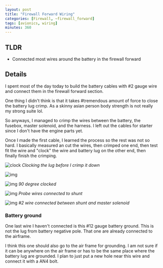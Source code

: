 ```yaml
---
layout: post
title: "Firewall Forward Wiring"
categories: [Firewall, ~firewall_forward]
tags: [avionics, wiring]
minutes: 360
---
```


## TLDR

- Connected most wires around the battery in the firewall forward

## Details

I spent most of the day today to build the battery cables with #2 gauge wire and connect them in the firewall forward section.

One thing I didn't think is that it takes #tremendous amount of force to close the battery lug crimp. As a skinny asian person body strength is not really my strong suite lol.

So anyways, I managed to crimp the wires between the battery, the fusebox, master solenoid, and the harness. I left out the cables for starter since I don't have the engine parts yet.

Once I made the first cable, I learned the process so the rest was not so hard. I basically measured an cut the wires, then crimped one end, then test fit the wire and "clock" the wire and battery lug on the other end, then finally finish the crimping.

![clock](https://lh3.googleusercontent.com/pw/AP1GczNZXsyJfZr_YSkc4c5H5TQ3V2W_DKwcmhzRCNXzcvonROQG1V-LSxeTbi9a9gyB7Cm0FKXdISGURVFFyu2QbcUGhDQulW2ftoUdBKbTFwZRYcHyReTDnwlJPmHip75CkqOIo1r4wtELRXdQFfwpHdYbJA=w2328-h3092-s-no-gm?authuser=0)
_Clocking the lug before I crimp it down_

![img](https://lh3.googleusercontent.com/pw/AP1GczPF-qPINg6usH_a137fgFYj85o3otmuCnM8TRu_xj1aA4k6BOzpq8KNGuSfvGDD-yD3mo7kaFxdrsAZW4sMMLV3ADQ-8ynFOsURcj7BDtTtPp2NjiXfmaEP-a9UTGYr_T853IinL4unAndaiPRY1gKKBA=w4080-h3072-s-no-gm?authuser=0)

![img](https://lh3.googleusercontent.com/pw/AP1GczPEkkpj24EdTxI0RDHu_8Rb4FEh9DQN0RNtSyozrdn8ilj85X2BLpiHnBvz0fj2aVVZC2sD05uCw4HHmW7kepBstjxUL4LZtpBwQOhOWh8nkRWvBj_gF00SCQOgJa2xnj9Og6uyhmMOrHlhjnzUKeGJyA=w4080-h3072-s-no-gm?authuser=0)
_90 degree clocked_

![img](https://lh3.googleusercontent.com/pw/AP1GczMnkNAZp1L7Tp_A6aZPGR5lBQ9ZwieiNS4vqDwWWEb7yXjlFw2e7vRAAsyzGvEDnCAmH3W9RqGGGdzSHtbMpe6PA0eGf6iavoZ3w09O0mP46uZniNXcZCgGPS7VF2DOgMJzdyITOro1NeK6ZAin-zQRIA=w4080-h3072-s-no-gm?authuser=0)
_Probe wires connected to shunt_

![img](https://lh3.googleusercontent.com/pw/AP1GczPwQokbXnJQZPRD70Kzzrb0jZbEBLXf1UVL3_2PojSt66Ge79TCS0AD33gfPREazJvcSMkNAZO1L-xTUhW_t8mPnWRDSaYvIR4DWDkUakHHry4Qau3_MQAux111ANpe1R1LjAPTRP0PT_nXnpCa0nPQtQ=w4080-h3072-s-no-gm?authuser=0)
_#2 wire connected between shunt and master solenoid_

### Battery ground

One last wire I haven't connected is this #12 gauge battery ground. This is not the lug from battery negative pole. That one are already connected to the airframe.

I think this one should also go to the air frame for grounding. I am not sure if it can be anywhere on the air frame or has to be the same place where the battery lug are grounded. I plan to just put a new hole near this wire and connect it with a AN4 bolt.
